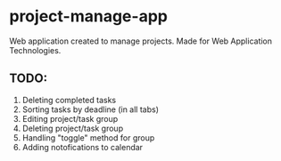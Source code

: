 # project-manage-app
Web application created to manage projects. Made for Web Application Technologies.

## TODO:
  1. Deleting completed tasks 
  2. Sorting tasks by deadline (in all tabs)
  3. Editing project/task group
  4. Deleting project/task group
  5. Handling "toggle" method for group
  6. Adding notofications to calendar 
